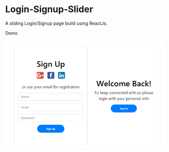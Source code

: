 # Login-Signup-Slider

A sliding Login/Signup page build using ReactJs. 

Demo 

![](public/LoginSignup.gif)
